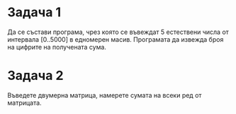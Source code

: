 # Задача 1
Да се състави програма, чрез която се въвеждат 5 естествени числа от интервала [0..5000] в едномерен масив. Програмата да извежда броя на цифрите на получената сума.

# Задача 2
Въведете двумерна матрица, намерете сумата на всеки ред от матрицата.


